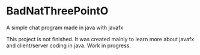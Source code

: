 # BadNatThreePointO
A simple chat program made in java with javafx


This project is not finished. It was created mainly to learn more about javafx and client/server coding in java. Work in progress. 
